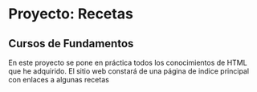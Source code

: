 # Proyecto: Recetas
## Cursos de Fundamentos 

En este proyecto se pone en práctica todos los conocimientos de HTML que he adquirido.
El sitio web constará de una página de indice principal con enlaces a algunas recetas